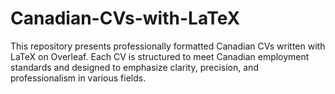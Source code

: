 # Canadian-CVs-with-LaTeX
This repository presents professionally formatted Canadian CVs written with LaTeX on Overleaf. Each CV is structured to meet Canadian employment standards and designed to emphasize clarity, precision, and professionalism in various fields.
